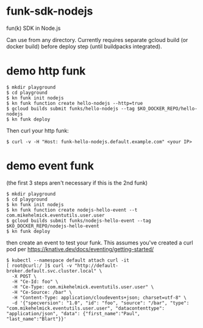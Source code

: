 # funk-sdk-nodejs
fun(k) SDK in Node.js

Can use from any directory. Currently requires separate gcloud build (or docker build) before deploy step (until buildpacks integrated).

# demo http funk

```
$ mkdir playground
$ cd playground
$ kn funk init nodejs
$ kn funk function create hello-nodejs --http=true
$ gcloud builds submit funks/hello-nodejs --tag $KO_DOCKER_REPO/hello-nodejs
$ kn funk deploy
```
Then curl your http funk:
```
$ curl -v -H "Host: funk-hello-nodejs.default.example.com" <your IP>
```

# demo event funk
(the first 3 steps aren't necessary if this is the 2nd funk)
```
$ mkdir playground
$ cd playground
$ kn funk init nodejs
$ kn funk function create nodejs-hello-event --t com.mikehelmick.eventutils.user.user
$ gcloud builds submit funks/nodejs-hello-event --tag $KO_DOCKER_REPO/nodejs-hello-event
$ kn funk deploy
```
then create an event to test your funk. This assumes you've created a curl pod per https://knative.dev/docs/eventing/getting-started/
```
$ kubectl --namespace default attach curl -it
[ root@curl:/ ]$ curl -v "http://default-broker.default.svc.cluster.local" \
  -X POST \
  -H "Ce-Id: foo" \
  -H "Ce-Type: com.mikehelmick.eventutils.user.user" \
  -H "Ce-Source: /bar" \
  -H "Content-Type: application/cloudevents+json; charset=utf-8" \
  -d '{"specversion": "1.0", "id": "foo", "source": "/bar", "type": "com.mikehelmick.eventutils.user.user", "datacontenttype": "application/json", "data": {"first_name":"Paul", "last_name":"Blart"}}'
